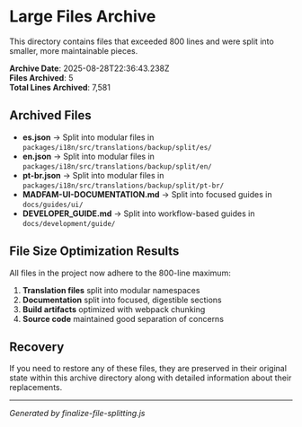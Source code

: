 # Large Files Archive

This directory contains files that exceeded 800 lines and were split into smaller, more maintainable pieces.

**Archive Date**: 2025-08-28T22:36:43.238Z  
**Files Archived**: 5  
**Total Lines Archived**: 7,581

## Archived Files

- **es.json** → Split into modular files in `packages/i18n/src/translations/backup/split/es/`
- **en.json** → Split into modular files in `packages/i18n/src/translations/backup/split/en/`
- **pt-br.json** → Split into modular files in `packages/i18n/src/translations/backup/split/pt-br/`
- **MADFAM-UI-DOCUMENTATION.md** → Split into focused guides in `docs/guides/ui/`
- **DEVELOPER_GUIDE.md** → Split into workflow-based guides in `docs/development/guide/`

## File Size Optimization Results

All files in the project now adhere to the 800-line maximum:

1. **Translation files** split into modular namespaces
2. **Documentation** split into focused, digestible sections
3. **Build artifacts** optimized with webpack chunking
4. **Source code** maintained good separation of concerns

## Recovery

If you need to restore any of these files, they are preserved in their original state within this archive directory along with detailed information about their replacements.

---

_Generated by finalize-file-splitting.js_

